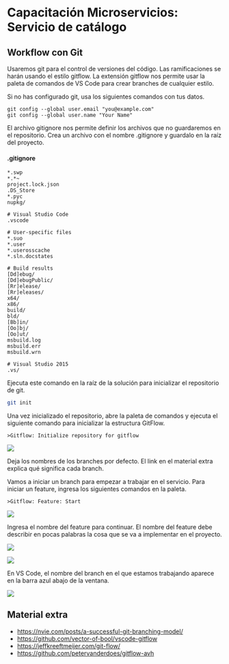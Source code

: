 # Capacitación Microservicios: Servicio de catálogo

## Workflow con Git

Usaremos git para el control de versiones del código. Las ramificaciones se harán usando el estilo gitflow. La extensión gitflow nos permite usar la paleta de comandos de VS Code para crear branches de cualquier estilo.

Si no has configurado git, usa los siguientes comandos con tus datos.
```
git config --global user.email "you@example.com"
git config --global user.name "Your Name"
```

El archivo gitignore nos permite definir los archivos que no guardaremos en el repositorio. Crea un archivo con el nombre .gitignore y guardalo en la raíz del proyecto.

#### .gitignore

```
*.swp
*.*~
project.lock.json
.DS_Store
*.pyc
nupkg/

# Visual Studio Code
.vscode

# User-specific files
*.suo
*.user
*.userosscache
*.sln.docstates

# Build results
[Dd]ebug/
[Dd]ebugPublic/
[Rr]elease/
[Rr]eleases/
x64/
x86/
build/
bld/
[Bb]in/
[Oo]bj/
[Oo]ut/
msbuild.log
msbuild.err
msbuild.wrn

# Visual Studio 2015
.vs/
```

Ejecuta este comando en la raíz de la solución para inicializar el repositorio de git.

```bash
git init
```

Una vez inicializado el repositorio, abre la paleta de comandos y ejecuta el siguiente comando para inicializar la estructura GitFlow.

```
>Gitflow: Initialize repository for gitflow
```

![](img/part3/gitflow-initialize.png)

Deja los nombres de los branches por defecto. El link en el material extra explica qué significa cada branch.

Vamos a iniciar un branch para empezar a trabajar en el servicio. Para iniciar un feature, ingresa los siguientes comandos en la paleta.

```
>Gitflow: Feature: Start
```

![](img/part3/gitflow-feature-start.png)

Ingresa el nombre del feature para continuar. El nombre del feature debe describir en pocas palabras la cosa que se va a implementar en el proyecto.

![](img/part3/feature-name.png)

![](img/part3/feature-created.png)

En VS Code, el nombre del branch en el que estamos trabajando aparece en la barra azul abajo de la ventana.

![](img/part3/feature-vs-code.png)

## Material extra
 * https://nvie.com/posts/a-successful-git-branching-model/
 * https://github.com/vector-of-bool/vscode-gitflow
 * https://jeffkreeftmeijer.com/git-flow/
 * https://github.com/petervanderdoes/gitflow-avh